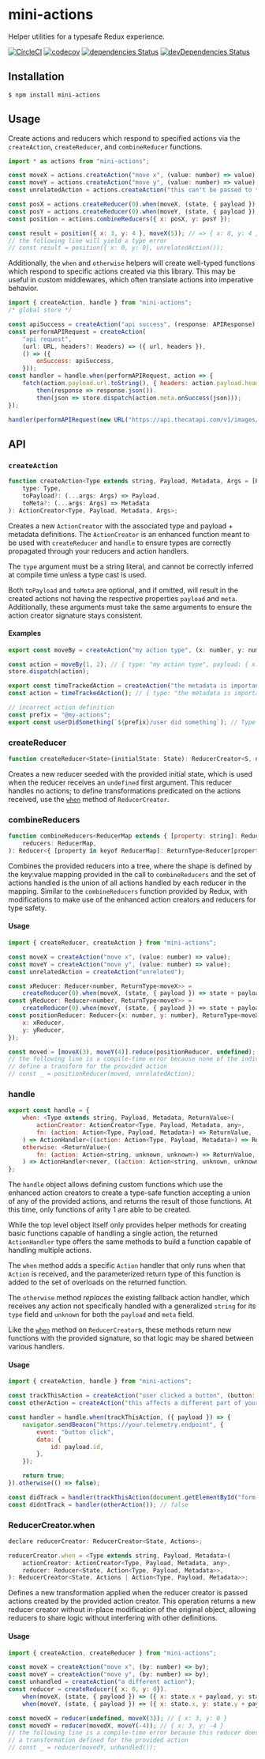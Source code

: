 # mini-actions

Helper utilities for a typesafe Redux experience.

[![CircleCI](https://circleci.com/gh/scottrabin/mini-actions/tree/master.svg?style=shield)](https://circleci.com/gh/scottrabin/mini-actions/tree/master)
[![codecov](https://codecov.io/gh/scottrabin/mini-actions/branch/master/graph/badge.svg)](https://codecov.io/gh/scottrabin/mini-actions)
[![dependencies Status](https://david-dm.org/scottrabin/mini-actions/status.svg)](https://david-dm.org/scottrabin/mini-actions)
[![devDependencies Status](https://david-dm.org/scottrabin/mini-actions/dev-status.svg)](https://david-dm.org/scottrabin/mini-actions?type=dev)

<!-- START doctoc -->
<!-- END doctoc -->

## Installation
```
$ npm install mini-actions
```

## Usage

Create actions and reducers which respond to specified actions via the `createAction`,
`createReducer`, and `combineReducer` functions.

```js
import * as actions from "mini-actions";

const moveX = actions.createAction("move x", (value: number) => value);
const moveY = actions.createAction("move y", (value: number) => value);
const unrelatedAction = actions.createAction("this can't be passed to the reducer");

const posX = actions.createReducer(0).when(moveX, (state, { payload }) => state + payload);
const posY = actions.createReducer(0).when(moveY, (state, { payload }) => state + payload);
const position = actions.combineReducers({ x: posX, y: posY });

const result = position({ x: 3, y: 4 }, moveX(5)); // => { x: 8, y: 4 };
// the following line will yield a type error
// const result = position({ x: 0, y: 0}, unrelatedAction());
```

Additionally, the `when` and `otherwise` helpers will create well-typed functions
which respond to specific actions created via this library. This may be useful in
custom middlewares, which often translate actions into imperative behavior.

```js
import { createAction, handle } from "mini-actions";
/* global store */

const apiSuccess = createAction("api success", (response: APIResponse) => response);
const performAPIRequest = createAction(
    "api request",
    (url: URL, headers?: Headers) => ({ url, headers }),
    () => ({
        onSuccess: apiSuccess,
    }));
const handler = handle.when(performAPIRequest, action => {
    fetch(action.payload.url.toString(), { headers: action.payload.headers }).
        then(response => response.json()).
        then(json => store.dispatch(action.meta.onSuccess(json)));
});

handler(performAPIRequest(new URL("https://api.thecatapi.com/v1/images/search?size=full")));
```

## API

### `createAction`

```js
function createAction<Type extends string, Payload, Metadata, Args = [Payload]>(
    type: Type,
    toPayload?: (...args: Args) => Payload,
    toMeta?: (...args: Args) => Metadata
): ActionCreator<Type, Payload, Metadata, Args>;
```

Creates a new `ActionCreator` with the associated type and payload + metadata definitions. The
`ActionCreator` is an enhanced function meant to be used with `createReducer` and `handle` to
ensure types are correctly propagated through your reducers and action handlers.

The `type` argument must be a string literal, and cannot be correctly inferred at compile time
unless a type cast is used.

Both `toPayload` and `toMeta` are optional, and if omitted, will result in the created actions
not having the respective properties `payload` and `meta`. Additionally, these arguments must
take the same arguments to ensure the action creator signature stays consistent.

#### Examples

```js
export const moveBy = createAction("my action type", (x: number, y: number) => ({ x, y }));

const action = moveBy(1, 2); // { type: "my action type", payload: { x: 1, y: 2 }}
store.dispatch(action);

export const timeTrackedAction = createAction("the metadata is important", null, () => ({ time: Date.now() }));
const action = timeTrackedAction(); // { type: "the metadata is important", meta: { time: 1234567890} }

// incorrect action definition
const prefix = "@my-actions";
export const userDidSomething(`${prefix}/user did something`); // Type is inferred to `string` instead of the literal "@my-actions/user did something"
```

### createReducer

```js
function createReducer<State>(initialState: State): ReducerCreator<S, never>;
```

Creates a new reducer seeded with the provided initial state, which is used when
the reducer receives an `undefined` first argument. This reducer handles no actions;
to define transformations predicated on the actions received, use the [`when`](#reducercreator.when)
method of `ReducerCreator`.

### combineReducers

```js
function combineReducers<ReducerMap extends { [property: string]: Reducer }>(
    reducers: ReducerMap,
): Reducer<{ [property in keyof ReducerMap]: ReturnType<Reducer[property]>}, Parameters<ReducerMap[keyof ReducerMap]>[1]>
```

Combines the provided reducers into a tree, where the shape is defined by the key:value
mapping provided in the call to `combineReducers` and the set of actions handled
is the union of all actions handled by each reducer in the mapping. Similar to
the `combineReducers` function provided by Redux, with modifications to make use
of the enhanced action creators and reducers for type safety.

#### Usage

```js
import { createReducer, createAction } from "mini-actions";

const moveX = createAction("move x", (value: number) => value);
const moveY = createAction("move y", (value: number) => value);
const unrelatedAction = createAction("unrelated");

const xReducer: Reducer<number, ReturnType<moveX>> =
    createReducer(0).when(moveX, (state, { payload }) => state + payload);
const yReducer: Reducer<number, ReturnType<moveY>> =
    createReducer(0).when(moveY, (state, { payload }) => state + payload);
const positionReducer: Reducer<{x: number, y: number}, ReturnType<moveX> | ReturnType<moveY>> = combineReducers({
    x: xReducer,
    y: yReducer,
});

const moved = [moveX(3), moveY(4)].reduce(positionReducer, undefined); // { x: 3, y: 4 }
// the following line is a compile-time error because none of the individual reducers
// define a transform for the provided action
// const _ = positionReducer(moved, unrelatedAction);
```

### handle

```js
export const handle = {
    when: <Type extends string, Payload, Metadata, ReturnValue>(
        actionCreator: ActionCreator<Type, Payload, Metadata, any>,
        fn: (action: Action<Type, Payload, Metadata>) => ReturnValue,
    ) => ActionHandler<((action: Action<Type, Payload, Metadata>) => ReturnValue), never>;
    otherwise: <ReturnValue>(
        fn: (action: Action<string, unknown, unknown>) => ReturnValue,
    ) => ActionHandler<never, ((action: Action<string, unknown, unknown>) => ReturnValue)>;
};
```

The `handle` object allows defining custom functions which use the enhanced
action creators to create a type-safe function accepting a union of any of the
provided actions, and returns the result of those functions. At this time, only
functions of arity 1 are able to be created.

While the top level object itself only provides helper methods for creating basic
functions capable of handling a single action, the returned `ActionHandler` type
offers the same methods to build a function capable of handling multiple actions.

The `when` method adds a specific `Action` handler that only runs when that `Action`
is received, and the parameterized return type of this function is added to the
set of overloads on the returned function.

The `otherwise` method _replaces_ the existing fallback action handler, which
receives any action not specifically handled with a generalized `string` for its
`type` field and `unknown` for both the `payload` and `meta` field.

Like the [`when`](#reducercreator.when) method on `ReducerCreator`s, these methods
return new functions with the provided signature, so that logic may be shared
between various handlers.

#### Usage

```js
import { createAction, handle } from "mini-actions";

const trackThisAction = createAction("user clicked a button", (button: HTMLButtonElement) => button.getAttribute("id"));
const otherAction = createAction("this affects a different part of your program");

const handler = handle.when(trackThisAction, ({ payload }) => {
    navigator.sendBeacon("https://your.telemetry.endpoint", {
        event: "button click",
        data: {
            id: payload.id,
        },
    });

    return true;
}).otherwise(() => false);

const didTrack = handler(trackThisAction(document.getElementById("form-submit"))); // true
const didntTrack = handler(otherAction()); // false
```

### ReducerCreator.when

```js
declare reducerCreator: ReducerCreator<State, Actions>;

reducerCreator.when = <Type extends string, Payload, Metadata>(
    actionCreator: ActionCreator<Type, Payload, Metadata, any>,
    reducer: Reducer<State, Action<Type, Payload, Metadata>>,
): ReducerCreator<State, Actions | Action<Type, Payload, Metadata>>;
```

Defines a new transformation applied when the reducer creator is passed actions
created by the provided action creator. This operation returns a new reducer creator
without in-place modification of the original object, allowing reducers to share
logic without interfering with other definitions.

#### Usage

```js
import { createAction, createReducer } from "mini-actions";

const moveX = createAction("move x", (by: number) => by);
const moveY = createAction("move y", (by: number) => by);
const unhandled = createAction("a different action");
const reducer = createReducer({ x: 0, y: 0}).
    when(moveX, (state, { payload }) => ({ x: state.x + payload, y: state.y })).
    when(moveY, (state, { payload }) => ({ x: state.x, y: state.y + payload }));

const movedX = reducer(undefined, moveX(3)); // { x: 3, y: 0 }
const movedY = reducer(movedX, moveY(-4)); // { x: 3, y: -4 }
// the following line is a compile-time error because this reducer does not have
// a transformation defined for the provided action
// const _ = reducer(movedY, unhandled());
```
